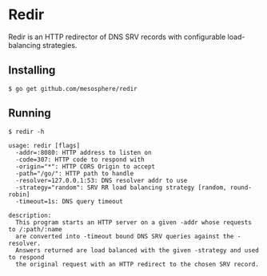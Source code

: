 # Redir

Redir is an HTTP redirector of DNS SRV records with configurable
load-balancing strategies.

## Installing 
```shell
$ go get github.com/mesosphere/redir
```

## Running
```shell
$ redir -h

usage: redir [flags]
  -addr=:8080: HTTP address to listen on
  -code=307: HTTP code to respond with
  -origin="*": HTTP CORS Origin to accept
  -path="/go/": HTTP path to handle
  -resolver=127.0.0.1:53: DNS resolver addr to use
  -strategy="random": SRV RR load balancing strategy [random, round-robin]
  -timeout=1s: DNS query timeout

description:
  This program starts an HTTP server on a given -addr whose requests to /:path/:name
  are converted into -timeout bound DNS SRV queries against the -resolver.
  Answers returned are load balanced with the given -strategy and used to respond
  the original request with an HTTP redirect to the chosen SRV record.

```
